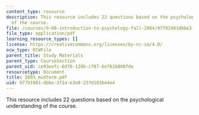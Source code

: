 ```yaml
---
content_type: resource
description: This resource includes 22 questions based on the psychological understanding
  of the course.
file: /courses/9-00-introduction-to-psychology-fall-2004/97791981dbbe3f2ae3e8237d183be4e4_2003_midterm.pdf
file_type: application/pdf
learning_resource_types: []
license: https://creativecommons.org/licenses/by-nc-sa/4.0/
ocw_type: OCWFile
parent_title: Study Materials
parent_type: CourseSection
parent_uid: ce93eefc-6d70-128b-c787-6e7616800fde
resourcetype: Document
title: 2003_midterm.pdf
uid: 97791981-dbbe-3f2a-e3e8-237d183be4e4
---
```

This resource includes 22 questions based on the psychological understanding of the course.
